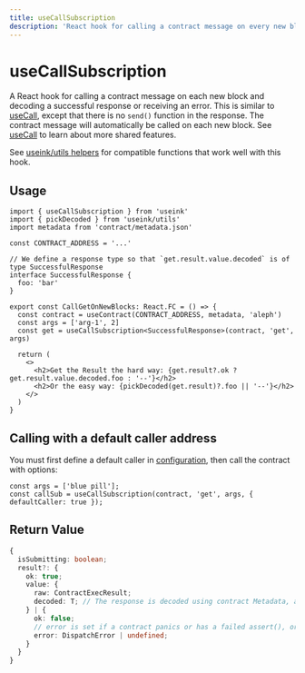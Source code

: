 ```yaml
---
title: useCallSubscription
description: 'React hook for calling a contract message on every new block.'
---
```


# useCallSubscription

A React hook for calling a contract message on each new block and decoding a successful
response or receiving an error. This is similar to
[useCall](/frontend/core/hooks/contracts/use-call), except that there is no `send()`
function in the response. The contract message will automatically be called on each new
block. See [useCall](/frontend/core/hooks/contracts/use-call) to learn about more shared
features.

See [useink/utils helpers](/frontend/utils/pick) for compatible functions that work
well with this hook. 

## Usage

```tsx
import { useCallSubscription } from 'useink'
import { pickDecoded } from 'useink/utils'
import metadata from 'contract/metadata.json'

const CONTRACT_ADDRESS = '...'

// We define a response type so that `get.result.value.decoded` is of type SuccessfulResponse
interface SuccessfulResponse {
  foo: 'bar'
}

export const CallGetOnNewBlocks: React.FC = () => {
  const contract = useContract(CONTRACT_ADDRESS, metadata, 'aleph') 
  const args = ['arg-1', 2]
  const get = useCallSubscription<SuccessfulResponse>(contract, 'get', args)

  return (
    <>
      <h2>Get the Result the hard way: {get.result?.ok ? get.result.value.decoded.foo : '--'}</h2>
      <h2>Or the easy way: {pickDecoded(get.result)?.foo || '--'}</h2>
    </>
  )
}
```

## Calling with a default caller address

You must first define a default caller in [configuration](/frontend/configuration#configprops), then call the contract with options:

```tsx
const args = ['blue pill'];
const callSub = useCallSubscription(contract, 'get', args, { defaultCaller: true });
```

## Return Value

```ts
{
  isSubmitting: boolean;
  result?: {
    ok: true;
    value: {
      raw: ContractExecResult; 
      decoded: T; // The response is decoded using contract Metadata, and of type `T`
    } | {
      ok: false;
      // error is set if a contract panics or has a failed assert(), or some other pallet errors.
      error: DispatchError | undefined; 
    }
  }
}
```